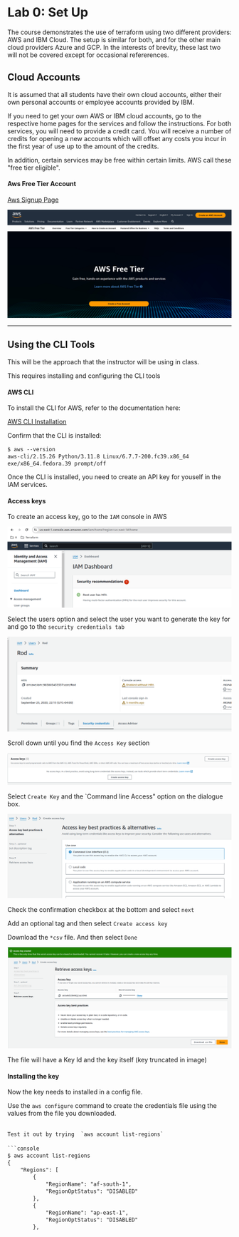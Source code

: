 # Lab 0: Set Up

The course demonstrates the use of terraform using two different providers: AWS and IBM Cloud. The setup is similar for both, and for the other main cloud providers Azure and GCP. In the interests of brevity, these last two will not be covered except for occasional refererences.

## Cloud Accounts

It is assumed that all students have their own cloud accounts, either their own personal accounts or employee accounts provided by IBM.

If you need to get your own AWS or IBM cloud accounts, go to the respective home pages for the services and follow the instructions. For both services, you will need to provide a credit card. You will receive a number of credits for opening a new accounts which will offset any costs you incur in the first year of use up to the amount of the credits.

In addition, certain services may be free within certain limits. AWS call these "free tier eligible".

#### Aws Free Tier Account

[Aws Signup Page](https://aws.amazon.com/free)

![](images/01%20AWS%20Signup.png?raw=true)


---

## Using the CLI Tools

This will be the approach that the instructor will be using in class.

This requires installing and configuring the CLI tools

#### AWS CLI

To install the CLI for AWS, refer to the documentation here:

[AWS CLI Installation](https://docs.aws.amazon.com/cli/latest/userguide/getting-started-install.html)

Confirm that the CLI is installed:

```console 
$ aws --version
aws-cli/2.15.26 Python/3.11.8 Linux/6.7.7-200.fc39.x86_64 exe/x86_64.fedora.39 prompt/off
```

Once the CLI is installed, you need to create an API key for youself in the IAM services.


#### Access keys

To create an access key, go to the `IAM` console in AWS

![](images/IAMCOnsole.png?raw=true)

Select the users option and select the user you want to generate the key for and go to the `security credentials tab`

![](images/IAMUser.png?raw=true)

Scroll down until you find the `Access Key` section

![](images/AccessKey1.png?raw=true)

Select `Create Key` and the `Command line Access" option on the dialogue box.

![](images/AccessKey2.png?raw=true)

Check the confirmation checkbox at the bottom and select `next`

Add an optional tag and then select `Create access key`

Download the `*csv` file. And then select `Done`

![](images/AccessKey3.png?raw=true)
 
The file will have a Key Id and the key itself (key truncated in image)




#### Installing the key

Now the key needs to installed in a config file.

Use the `aws configure` command to create the credentials file using the values from the file you downloaded.

```

Test it out by trying  `aws account list-regions`

```console
$ aws account list-regions
{
    "Regions": [
        {
            "RegionName": "af-south-1",
            "RegionOptStatus": "DISABLED"
        },
        {
            "RegionName": "ap-east-1",
            "RegionOptStatus": "DISABLED"
        },

```